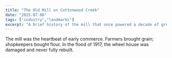 ```yaml
---
title: "The Old Mill on Cottonwood Creek"
date: "2025-07-08"
tags: ["industry","landmarks"]
excerpt: "A brief history of the mill that once powered a decade of growth."
---
```


The mill was the heartbeat of early commerce. Farmers brought grain; shopkeepers bought flour. In the flood of 1917, the wheel house was damaged and never fully rebuilt.
